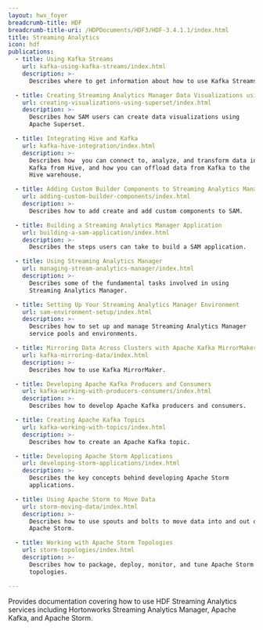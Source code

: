 ```yaml
---
layout: hwx_foyer
breadcrumb-title: HDF
breadcrumb-title-uri: /HDPDocuments/HDF3/HDF-3.4.1.1/index.html
title: Streaming Analytics
icon: hdf
publications:
  - title: Using Kafka Streams
    url: kafka-using-kafka-streams/index.html
    description: >-
      Describes where to get information about how to use Kafka Streams.

  - title: Creating Streaming Analytics Manager Data Visualizations using Superset
    url: creating-visualizations-using-superset/index.html
    description: >-
      Describes how SAM users can create data visualizations using
      Apache Superset.

  - title: Integrating Hive and Kafka
    url: kafka-hive-integration/index.html
    description: >-
      Describes how  you can connect to, analyze, and transform data in
      Kafka from Hive, and how you can offload data from Kafka to the
      Hive warehouse.

  - title: Adding Custom Builder Components to Streaming Analytics Manager
    url: adding-custom-builder-components/index.html
    description: >-
      Describes how to add create and add custom components to SAM.

  - title: Building a Streaming Analytics Manager Application
    url: building-a-sam-application/index.html
    description: >-
      Describes the steps users can take to build a SAM application.

  - title: Using Streaming Analytics Manager
    url: managing-stream-analytics-manager/index.html
    description: >-
      Describes some of the fundamental tasks involved in using
      Streaming Analytics Manager.

  - title: Setting Up Your Streaming Analytics Manager Environment
    url: sam-environment-setup/index.html
    description: >-
      Describes how to set up and manage Streaming Analytics Manager
      service pools and environments.

  - title: Mirroring Data Across Clusters with Apache Kafka MirrorMaker
    url: kafka-mirroring-data/index.html
    description: >-
      Describes how to use Kafka MirrorMaker.

  - title: Developing Apache Kafka Producers and Consumers
    url: kafka-working-with-producers-consumers/index.html
    description: >-
      Describes how to develop Apache Kafka producers and consumers.

  - title: Creating Apache Kafka Topics
    url: kafka-working-with-topics/index.html
    description: >-
      Describes how to create an Apache Kafka topic.

  - title: Developing Apache Storm Applications
    url: developing-storm-applications/index.html
    description: >-
      Describes the key concepts behind developing Apache Storm
      applications.

  - title: Using Apache Storm to Move Data
    url: storm-moving-data/index.html
    description: >-
      Describes how to use spouts and bolts to move data into and out of
      Apache Storm.

  - title: Working with Apache Storm Topologies
    url: storm-topologies/index.html
    description: >-
      Describes how to package, deploy, monitor, and tune Apache Storm
      topologies.

---
```


Provides documentation covering how to use HDF Streaming Analytics
services including Hortonworks Streaming Analytics Manager, Apache
Kafka, and Apache Storm.
